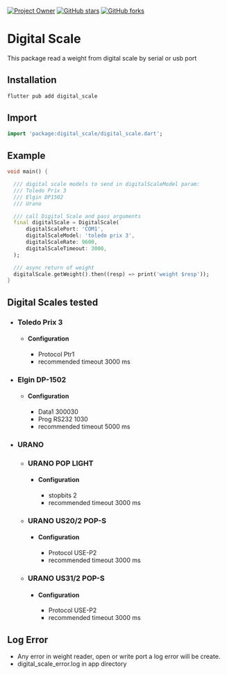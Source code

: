 [![Project Owner](https://img.shields.io/badge/owner-sergiotucano-dd8800)](https://github.com/sergiotucano/)
[![GitHub stars](https://img.shields.io/github/stars/sergiotucano/digital_scale?style=social)](https://github.com/sergiotucano/roundabnt)
[![GitHub forks](https://img.shields.io/github/forks/sergiotucano/digital_scale?style=social)](https://github.com/sergiotucano/roundabnt/fork)

# Digital Scale

This package read a weight from digital scale by serial or usb port


## Installation

```bash
flutter pub add digital_scale
```

## Import

```dart
import 'package:digital_scale/digital_scale.dart';
```

## Example

```dart
void main() {

  /// digital scale models to send in digitalScaleModel param:
  /// Toledo Prix 3
  /// Elgin DP1502
  /// Urano

  /// call Digital Scale and pass arguments
  final digitalScale = DigitalScale(
      digitalScalePort: 'COM1',
      digitalScaleModel: 'toledo prix 3',
      digitalScaleRate: 9600,
      digitalScaleTimeout: 3000,
  );

  /// async return of weight
  digitalScale.getWeight().then((resp) => print('weight $resp'));
}
```

## Digital Scales tested

 - ### Toledo Prix 3
   - #### Configuration
     - Protocol Ptr1
     - recommended timeout 3000 ms
     
 - ### Elgin DP-1502
   - #### Configuration
     - Data1 300030
     - Prog RS232 1030
     - recommended timeout 5000 ms
     
 - ### URANO
   - ### URANO POP LIGHT
     - #### Configuration
         - stopbits 2
         - recommended timeout 3000 ms
   - ### URANO US20/2 POP-S
     - #### Configuration
       - Protocol USE-P2
       - recommended timeout 3000 ms     
   - ### URANO US31/2 POP-S
     - #### Configuration
       - Protocol USE-P2
       - recommended timeout 3000 ms
      
## Log Error
 - Any error in weight reader, open or write port a log error will be create. 
 - digital_scale_error.log in app directory